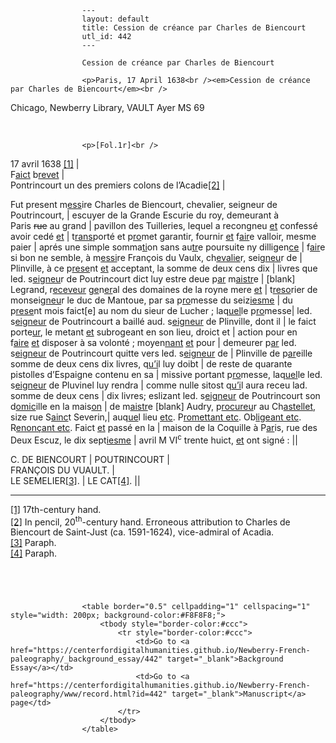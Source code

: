 
                    ---
                    layout: default
                    title: Cession de créance par Charles de Biencourt
                    utl_id: 442
                    ---
                
                    Cession de créance par Charles de Biencourt
  
                    <p>Paris, 17 April 1638<br /><em>Cession de créance par Charles de Biencourt</em><br />
Chicago, Newberry Library, VAULT Ayer MS 69</p>
<p> </p>
  
                    <p>[Fol.1r]<br />
17 avril 1638 <a href="#_ftn1" name="_ftnref1" title="" id="_ftnref1">[1]</a> |<br />
F<u>aict</u> b<u>revet</u> |<br />
Pontrincourt un des premiers colons de l’Acadie<a href="#_ftn2" name="_ftnref2" title="" id="_ftnref2">[2]</a> |</p>
<p>Fut present m<u>ess</u>ire Charles de Biencourt, chevalier, seigneur de Poutrincourt, | escuyer de la Grande Escurie du roy, demeurant à Paris <s>rue</s> au grand | pavillon des Tuilleries, lequel a recongneu <u>et</u> confessé avoir cedé <u>et</u> | t<u>rans</u>porté et p<u>ro</u>met garantir, fournir <u>et</u> f<u>air</u>e valloir, mesme paier | aprés une simple somma<u>ti</u>on sans au<u>tr</u>e poursuite ny dilligen<u>ce</u> | f<u>air</u>e si bon ne semble, à m<u>essi</u>re François du Vaulx, ch<u>evalie</u>r, seig<u>neu</u>r de | Plinville, à ce p<u>rese</u>nt <u>et</u> acceptant, la somme de deux cens dix | livres que led. s<u>eigneu</u>r de Poutrincourt dict luy estre deue p<u>ar</u> m<u>aistr</u>e | [blank] Legrand, r<u>eceveur</u> g<u>e</u>n<u>er</u>al des domaines de la royne mere <u>et</u> | t<u>reso</u>rier de monseig<u>neu</u>r le duc de Mantoue, par sa p<u>ro</u>messe du seiz<u>iesme</u> | du p<u>rese</u>nt mois faict[e] au nom du sieur de Lucher ; laq<u>uel</u>le p<u>ro</u>messe| led. s<u>eigneur</u> de Poutrincourt a baillé aud. s<u>eigneur</u> de Plinville, dont il | le faict porte<u>ur</u>, le metant <u>et</u> subrogeant en son lieu, droict et | action pour en f<u>aire</u> <u>et</u> disposer à sa volonté ; moyen<u>nant</u> <u>et</u> pour | demeurer p<u>ar</u> led. s<u>eigneur</u> de Poutrincourt quitte vers led. s<u>eigneur</u> de | Plinville de p<u>ar</u>eille somme de deux cens dix livres, q<u>u’i</u>l luy doibt | de reste de quarante pistolles d’Espaigne contenu en sa | missive portant p<u>ro</u>messe, laq<u>uel</u>le led. s<u>eigneur</u> de Pluvinel luy rendra | comme nulle sitost q<u>u’i</u>l aura receu lad. somme de deux cens | dix livres; eslizant led. s<u>eigneur</u> de Poutrincourt son d<u>omic</u>ille en la mais<u>on</u> | de m<u>aistr</u>e [blank] Audry, p<u>rocureu</u>r au Ch<u>astellet</u>, size rue S<u>ainc</u>t Severin,| auq<u>ue</u>l lieu <u>etc</u>. P<u>romettant etc</u>. Ob<u>ligeant etc</u>. R<u>enonçant etc</u>. Faict <u>et</u> passé en la | maison de la Coquille à P<u>ar</u>is, rue des Deux Escuz, le dix sept<u>iesme</u> | avril M VI<sup>c</sup> trente huict, <u>et</u> ont signé : ||</p>
<p>C. DE BIENCOURT | POUTRINCOURT |<br />
FRANÇOIS DU VUAULT. |<br />
LE SEMELIER<a href="#_ftn3" name="_ftnref3" title="" id="_ftnref3">[3]</a>. | LE CAT<a href="#_ftn4" name="_ftnref4" title="" id="_ftnref4">[4]</a>. ||</p>
<hr /><p><a href="#_ftnref1" name="_ftn1" title="" id="_ftn1">[1]</a> 17th-century hand.<br /><a href="#_ftnref2" name="_ftn2" title="" id="_ftn2">[2]</a> In pencil, 20<sup>th</sup>-century hand. Erroneous attribution to Charles de Biencourt de Saint-Just (ca. 1591-1624), vice-admiral of Acadia.<br /><a href="#_ftnref3" name="_ftn3" title="" id="_ftn3">[3]</a> Paraph.<br /><a href="#_ftnref4" name="_ftn4" title="" id="_ftn4">[4]</a> Paraph.</p>
<h4> </h4>

                    
                     
                    <table border="0.5" cellpadding="1" cellspacing="1" style="width: 200px; background-color:#F8F8F8;">
                        <tbody style="border-color:#ccc">
                            <tr style="border-color:#ccc">
                                <td>Go to <a href="https://centerfordigitalhumanities.github.io/Newberry-French-paleography/_background_essay/442" target="_blank">Background Essay</a></td>
                                <td>Go to <a href="https://centerfordigitalhumanities.github.io/Newberry-French-paleography/www/record.html?id=442" target="_blank">Manuscript</a> page</td>
                            </tr>
                        </tbody>
                    </table>
                     
                
                